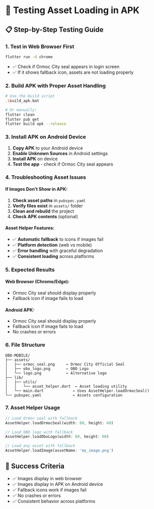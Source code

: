 # 🧪 Testing Asset Loading in APK

## 📋 **Step-by-Step Testing Guide**

### **1. Test in Web Browser First**
```bash
flutter run -d chrome
```
- ✅ Check if Ormoc City seal appears in login screen
- ✅ If it shows fallback icon, assets are not loading properly

### **2. Build APK with Proper Asset Handling**
```bash
# Use the build script
.\build_apk.bat

# Or manually:
flutter clean
flutter pub get
flutter build apk --release
```

### **3. Install APK on Android Device**
1. **Copy APK** to your Android device
2. **Enable Unknown Sources** in Android settings
3. **Install APK** on device
4. **Test the app** - check if Ormoc City seal appears

### **4. Troubleshooting Asset Issues**

#### **If Images Don't Show in APK:**
1. **Check asset paths** in `pubspec.yaml`
2. **Verify files exist** in `assets/` folder
3. **Clean and rebuild** the project
4. **Check APK contents** (optional)

#### **Asset Helper Features:**
- ✅ **Automatic fallback** to icons if images fail
- ✅ **Platform detection** (web vs mobile)
- ✅ **Error handling** with graceful degradation
- ✅ **Consistent loading** across platforms

### **5. Expected Results**

#### **Web Browser (Chrome/Edge):**
- Ormoc City seal should display properly
- Fallback icon if image fails to load

#### **Android APK:**
- Ormoc City seal should display properly
- Fallback icon if image fails to load
- No crashes or errors

### **6. File Structure**
```
OBO-MOBILE/
├── assets/
│   ├── ormoc_seal.png     ← Ormoc City Official Seal
│   ├── obo_logo.png       ← OBO Logo
│   └── logo.png           ← Alternative logo
├── lib/
│   ├── utils/
│   │   └── asset_helper.dart  ← Asset loading utility
│   └── main.dart             ← Uses AssetHelper.loadOrmocSeal()
└── pubspec.yaml              ← Assets configuration
```

### **7. Asset Helper Usage**
```dart
// Load Ormoc seal with fallback
AssetHelper.loadOrmocSeal(width: 60, height: 60)

// Load OBO logo with fallback  
AssetHelper.loadOboLogo(width: 60, height: 60)

// Load any asset with fallback
AssetHelper.loadImage(assetName: 'my_image.png')
```

## 🎯 **Success Criteria**
- ✅ Images display in web browser
- ✅ Images display in APK on Android device
- ✅ Fallback icons work if images fail
- ✅ No crashes or errors
- ✅ Consistent behavior across platforms


